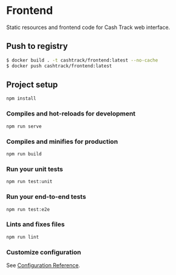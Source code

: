 # Frontend

Static resources and frontend code for Cash Track web interface.

## Push to registry

```bash
$ docker build . -t cashtrack/frontend:latest --no-cache
$ docker push cashtrack/frontend:latest
```

## Project setup
```
npm install
```

### Compiles and hot-reloads for development
```
npm run serve
```

### Compiles and minifies for production
```
npm run build
```

### Run your unit tests
```
npm run test:unit
```

### Run your end-to-end tests
```
npm run test:e2e
```

### Lints and fixes files
```
npm run lint
```

### Customize configuration

See [Configuration Reference](https://cli.vuejs.org/config/).

